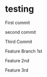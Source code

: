 # testing

First commit 

second commit 

Third Commit 

Feature Branch 1st

Feature 2nd

Feature 3rd 
